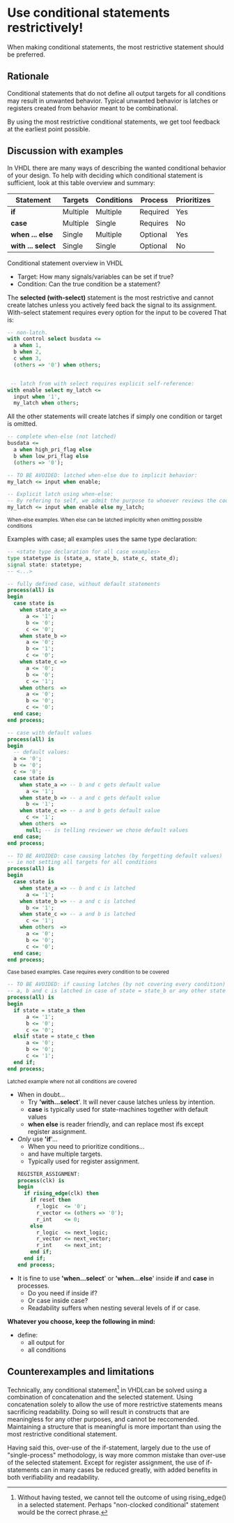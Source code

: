 # Use conditional statements restrictively! #
When making conditional statements, the most restrictive statement should be preferred. 

## Rationale
Conditional statements that do not define all output targets for all conditions may result in unwanted behavior. 
Typical unwanted behavior is latches or registers created from behavior meant to be combinational. 

By using the most restrictive conditional statements, we get tool feedback at the earliest point possible.  

## Discussion with examples
In VHDL there are many ways of describing the wanted conditional behavior of your design. 
To help with deciding which conditional statement is sufficient, look at this table overview and summary:

| Statement           | Targets  | Conditions | Process  | Prioritizes |
|---------------------|----------|------------|----------|-------------|
| **if**              | Multiple | Multiple   | Required | Yes         |
| **case**            | Multiple | Single     | Requires | No          |
| **when ... else**   | Single   | Multiple   | Optional | Yes         |
| **with ... select** | Single   | Single     | Optional | No          |

Conditional statement overview in VHDL

-   Target: How many signals/variables can be set if true?
-   Condition: Can the true condition be a statement?

<!-- -->

The **selected (with-select)** statement is the most restrictive and cannot create latches unless you actively feed back the signal to its assignment. 
With-select statement requires every option for the input to be covered
That is:
```vhdl
-- non-latch.  
with control select busdata <=
  a when 1,
  b when 2,
  c when 3,     
  (others => '0') when others;


 -- latch from with select requires explicit self-reference:
with enable select my_latch <= 
  input when '1', 
  my_latch when others;
```

All the other statements will create latches if simply one condition or target is omitted.
```vhdl
-- complete when-else (not latched) 
busdata <= 
  a when high_pri_flag else
  b when low_pri_flag else
  (others => '0');

-- TO BE AVOIDED: latched when-else due to implicit behavior:
my_latch <= input when enable;

-- Explicit latch using when-else:
-- By refering to self, we admit the purpose to whoever reviews the code. 
my_latch <= input when enable else my_latch; 
```

<sup>When-else examples. When else can be latched implicitly when omitting possible conditions</sup>

Examples with case; all examples uses the same type declaration:

```vhdl
-- <state type declaration for all case examples>
type statetype is (state_a, state_b, state_c, state_d);
signal state: statetype;
-- <...>

-- fully defined case, without default statements
process(all) is 
begin 
  case state is 
    when state_a =>
      a <= '1';
      b <= '0';
      c <= '0';
    when state_b =>
      a <= '0';
      b <= '1';
      c <= '0';
    when state_c => 
      a <= '0';
      b <= '0';
      c <= '1';
    when others  =>    
      a <= '0';
      b <= '0';
      c <= '0';
  end case;
end process;

-- case with default values
process(all) is 
begin
  -- default values:
  a <= '0';
  b <= '0';
  c <= '0';
  case state is 
    when state_a => -- b and c gets default value
      a <= '1';
    when state_b => -- a and c gets default value
      b <= '1';
    when state_c => -- a and b gets default value
      c <= '1';
    when others  =>    
      null; -- is telling reviewer we chose default values
  end case;
end process;

-- TO BE AVOIDED: case causing latches (by forgetting default values)
-- ie not setting all targets for all conditions
process(all) is 
begin 
  case state is 
    when state_a => -- b and c is latched
      a <= '1'; 
    when state_b => -- a and c is latched
      b <= '1';
    when state_c => -- a and b is latched
      c <= '1';
    when others  =>    
      a <= '0';
      b <= '0';
      c <= '0'; 
  end case;
end process;
```

<sup>Case based examples. Case requires every condition to be covered</sup>


```vhdl
-- TO BE AVOIDED: if causing latches (by not covering every condition)
-- a, b and c is latched in case of state = state_b or any other state except state_a and state_c 
process(all) is 
begin 
  if state = state_a then 
      a <= '1';
      b <= '0';
      c <= '0';
  elsif state = state_c then 
      a <= '0';
      b <= '0';
      c <= '1';
  end if;
end process;
```

<sup>Latched example where not all conditions are covered</sup>

-   When in doubt...
    -   Try **'with...select**'. It will never cause latches unless by intention.
    -   **case** is typically used for state-machines together with default values
    -   **when else** is reader friendly, and can replace most ifs except register assignment.
-   *Only* use **'if**'...
    -   When you need to prioritize conditions...
    -   and have multiple targets.
    -   Typically used for register assignment.
    ```vhdl
    REGISTER_ASSIGNMENT:
    process(clk) is 
    begin 
      if rising_edge(clk) then 
        if reset then 
          r_logic  <= '0';
          r_vector <= (others => '0');
          r_int    <= 0;
        else 
          r_logic  <= next_logic;
          r_vector <= next_vector;
          r_int    <= next_int;
        end if;
      end if;
    end process;
    ```
-   It is fine to use **'when...select**' or **'when...else**' inside
    **if** and **case** in processes.
    -   Do you need if inside if?
    -   Or case inside case?
    -   Readability suffers when nesting several levels of if or case.

**Whatever you choose, keep the following in mind:**

-   define:
    -   all output for
    -   all conditions

## Counterexamples and limitations
Technically, any conditional statement[^1] in VHDLcan be solved using a combination of concatenation and the selected statement. 
Using concatenation solely to allow the use of more restrictive statements means sacrificing readability. 
Doing so will result in constructs that are meaningless for any other purposes, and cannot be reccomended. 
Maintaining a structure that is meaningful is more important than using the most restrictive conditional statement. 

Having said this, over-use of the if-statement, largely due to the use of "single-process" methodology, is way more common mistake than over-use of the selected statement.
Except for register assignment, the use of if-statements can in many cases be reduced greatly, with added benefits in both verifiability and readability.  

[^1]: Without having tested, we cannot tell the outcome of using rising_edge() in a selected statement. 
Perhaps "non-clocked conditional" statement would be the correct phrase. 
